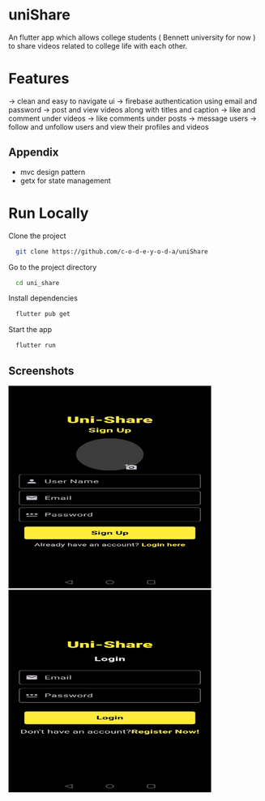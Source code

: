 # uniShare
An flutter app which allows college students ( Bennett university for now ) to share videos related to college life with each other.

# Features
-> clean and easy to navigate ui
-> firebase authentication using email and password
-> post and view videos along with titles and caption
-> like and comment under videos
-> like comments under posts
-> message users 
-> follow and unfollow users and view their profiles and videos


## Appendix
- mvc design pattern
- getx for state management 





# Run Locally

Clone the project

```bash
  git clone https://github.com/c-o-d-e-y-o-d-a/uniShare
```

Go to the project directory

```bash
  cd uni_share
```

Install dependencies

```bash
  flutter pub get
```

Start the app

```bash
  flutter run 
```


## Screenshots

<img src="uni_share/assets/githubReadme/signUp.jpeg" width="400" height="400" alt="sign up page">
<img src="uni_share/assets/githubReadme/logIn.jpeg" width="400" height="400" alt="login page">



